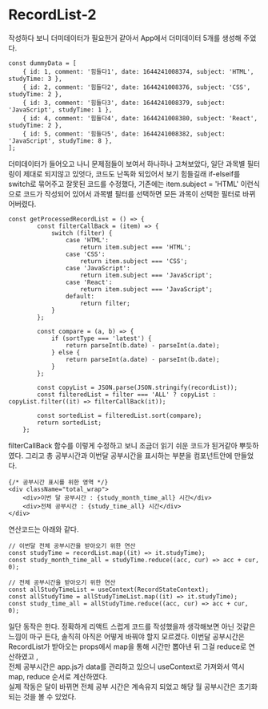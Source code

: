 # RecordList-2

작성하다 보니 더미데이터가 필요한거 같아서 App에서 더미데이터 5개를 생성해 주었다.

```
const dummyData = [
    { id: 1, comment: '힘들다1', date: 1644241008374, subject: 'HTML', studyTime: 3 },
    { id: 2, comment: '힘들다2', date: 1644241008376, subject: 'CSS', studyTime: 2 },
    { id: 3, comment: '힘들다3', date: 1644241008379, subject: 'JavaScript', studyTime: 1 },
    { id: 4, comment: '힘들다4', date: 1644241008380, subject: 'React', studyTime: 2 },
    { id: 5, comment: '힘들다5', date: 1644241008382, subject: 'JavaScript', studyTime: 8 },
];
```

더미데이터가 들어오고 나니 문제점들이 보여서 하나하나 고쳐보았다, 일단 과목별 필터링이 제대로 되지않고 있엇다, 코드도 난독화 되있어서 보기 힘들길래 if-elseif를 switch로 묶어주고 잘못된 코드를 수정했다, 기존에는 item.subject = 'HTML' 이런식으로 코드가 작성되어 있어서 과목별 필터를 선택하면 모든 과목이 선택한 필터로 바뀌어버렸다.

```
const getProcessedRecordList = () => {
        const filterCallBack = (item) => {
            switch (filter) {
                case 'HTML':
                    return item.subject === 'HTML';
                case 'CSS':
                    return item.subject === 'CSS';
                case 'JavaScript':
                    return item.subject === 'JavaScript';
                case 'React':
                    return item.subject === 'JavaScript';
                default:
                    return filter;
            }
        };

        const compare = (a, b) => {
            if (sortType === 'latest') {
                return parseInt(b.date) - parseInt(a.date);
            } else {
                return parseInt(a.date) - parseInt(b.date);
            }
        };

        const copyList = JSON.parse(JSON.stringify(recordList));
        const filteredList = filter === 'ALL' ? copyList : copyList.filter((it) => filterCallBack(it));

        const sortedList = filteredList.sort(compare);
        return sortedList;
    };
```

filterCallBack 함수를 이렇게 수정하고 보니 조금더 읽기 쉬운 코드가 된거같아 뿌듯하였다. 그리고 총 공부시간과 이번달 공부시간을 표시하는 부분을 컴포넌트안에 만들었다.

```
{/* 공부시간 표시를 위한 영역 */}
<div className="total_wrap">
    <div>이번 달 공부시간 : {study_month_time_all} 시간</div>
    <div>전체 공부시간 : {study_time_all} 시간</div>
</div>
```

연산코드는 아래와 같다.

```
// 이번달 전체 공부시간을 받아오기 위한 연산
const studyTime = recordList.map((it) => it.studyTime);
const study_month_time_all = studyTime.reduce((acc, cur) => acc + cur, 0);

// 전체 공부시간을 받아오기 위한 연산
const allStudyTimeList = useContext(RecordStateContext);
const allStudyTime = allStudyTimeList.map((it) => it.studyTime);
const study_time_all = allStudyTime.reduce((acc, cur) => acc + cur, 0);
```

일단 동작은 한다. 정확하게 리액트 스럽게 코드를 작성했을까 생각해보면 아닌 것같은 느낌이 마구 든다, 솔직히 아직은 어떻게 바꿔야 할지 모르겠다.
이번달 공부시간은 RecordList가 받아오는 props에서 map을 통해 시간만 뽑아낸 뒤 그걸 reduce로 연산하였고 ,  
전체 공부시간은 app.js가 data를 관리하고 있으니 useContext로 가져와서 역시 map, reduce 순서로 계산하였다.  
실제 작동은 달이 바뀌면 전체 공부 시간은 계속유지 되었고 해당 월 공부시간은 초기화 되는 것을 볼 수 있었다.
